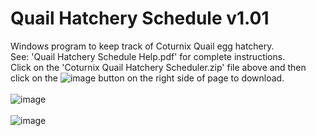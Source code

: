 # Quail Hatchery Schedule  v1.01
Windows program to keep track of Coturnix Quail egg hatchery.<BR>
See: 'Quail Hatchery Schedule Help.pdf' for complete instructions.<BR>
Click on the 'Coturnix Quail Hatchery Scheduler.zip' file above and then click on the ![image](https://github.com/inwtx/QuailHatcherySchedule/assets/32821617/b2b1d8dc-c2b9-48d7-a425-92c5a9c05f46)
button on the right side of page to download.
<BR>  
![image](https://github.com/inwtx/QuailHatcherySchedule/assets/32821617/c27ac0c1-ba6c-477e-be40-a5069abc72d0)
<BR><BR>
![image](https://github.com/inwtx/QuailHatcherySchedule/assets/32821617/305da68c-2cb5-46fc-a0ca-b948af21f568)
<BR>
<BR>
  
